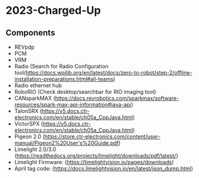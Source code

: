 # 2023-Charged-Up

## Components 
* REVpdp 
* PCM 
* VRM 
* Radio (Search for Radio Configuration tool/https://docs.wpilib.org/en/latest/docs/zero-to-robot/step-2/offline-installation-preparations.html#all-teams)
* Radio ethernet hub 
* RoboRIO (Check desktop/searchbar for RIO imaging tool)
* CANsparkMAX (https://docs.revrobotics.com/sparkmax/software-resources/spark-max-api-information#java-api) 
* TalonSRX (https://v5.docs.ctr-electronics.com/en/stable/ch05a_CppJava.html)
* VictorSPX (https://v5.docs.ctr-electronics.com/en/stable/ch05a_CppJava.html) 
* Pigeon 2.0 (https://store.ctr-electronics.com/content/user-manual/Pigeon2%20User's%20Guide.pdf) 
* Limelight 2.0/3.0 (https://readthedocs.org/projects/limelight/downloads/pdf/latest/) 
*   Limelight Firmware: (https://limelightvision.io/pages/downloads) 
*   April tag code: (https://docs.limelightvision.io/en/latest/json_dump.html)
